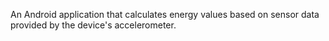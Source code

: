 An Android application that calculates energy values based on sensor data provided by the device's accelerometer.
